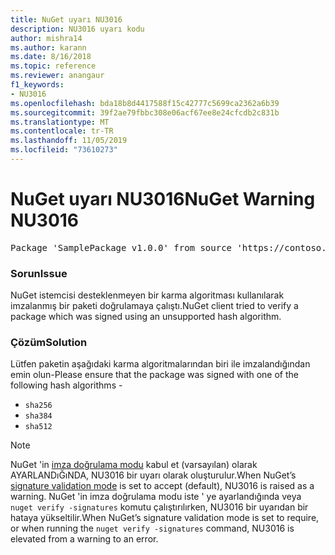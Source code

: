 ```yaml
---
title: NuGet uyarı NU3016
description: NU3016 uyarı kodu
author: mishra14
ms.author: karann
ms.date: 8/16/2018
ms.topic: reference
ms.reviewer: anangaur
f1_keywords:
- NU3016
ms.openlocfilehash: bda18b8d4417588f15c42777c5699ca2362a6b39
ms.sourcegitcommit: 39f2ae79fbbc308e06acf67ee8e24cfcdb2c831b
ms.translationtype: MT
ms.contentlocale: tr-TR
ms.lasthandoff: 11/05/2019
ms.locfileid: "73610273"
---
```

# <a name="nuget-warning-nu3016"></a><span data-ttu-id="df8bd-103">NuGet uyarı NU3016</span><span class="sxs-lookup"><span data-stu-id="df8bd-103">NuGet Warning NU3016</span></span>

<pre>Package 'SamplePackage v1.0.0' from source 'https://contoso.com/index.json': The package hash uses an unsupported hash algorithm.</pre>

### <a name="issue"></a><span data-ttu-id="df8bd-104">Sorun</span><span class="sxs-lookup"><span data-stu-id="df8bd-104">Issue</span></span>

<span data-ttu-id="df8bd-105">NuGet istemcisi desteklenmeyen bir karma algoritması kullanılarak imzalanmış bir paketi doğrulamaya çalıştı.</span><span class="sxs-lookup"><span data-stu-id="df8bd-105">NuGet client tried to verify a package which was signed using an unsupported hash algorithm.</span></span>


### <a name="solution"></a><span data-ttu-id="df8bd-106">Çözüm</span><span class="sxs-lookup"><span data-stu-id="df8bd-106">Solution</span></span>

<span data-ttu-id="df8bd-107">Lütfen paketin aşağıdaki karma algoritmalarından biri ile imzalandığından emin olun-</span><span class="sxs-lookup"><span data-stu-id="df8bd-107">Please ensure that the package was signed  with one of the following hash algorithms -</span></span> 
* `sha256`
* `sha384`
* `sha512`


> [!Note]
> <span data-ttu-id="df8bd-108">NuGet 'in [imza doğrulama modu](https://docs.microsoft.com/nuget/consume-packages/installing-signed-packages#configure-package-signature-requirements) kabul et (varsayılan) olarak AYARLANDıĞıNDA, NU3016 bir uyarı olarak oluşturulur.</span><span class="sxs-lookup"><span data-stu-id="df8bd-108">When NuGet’s [signature validation mode](https://docs.microsoft.com/nuget/consume-packages/installing-signed-packages#configure-package-signature-requirements) is set to accept (default), NU3016 is raised as a warning.</span></span> <span data-ttu-id="df8bd-109">NuGet 'in imza doğrulama modu iste ' ye ayarlandığında veya `nuget verify -signatures` komutu çalıştırılırken, NU3016 bir uyarıdan bir hataya yükseltilir.</span><span class="sxs-lookup"><span data-stu-id="df8bd-109">When NuGet’s signature validation mode is set to require, or when running the `nuget verify -signatures` command, NU3016 is elevated from a warning to an error.</span></span> 